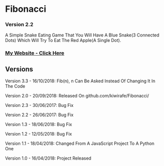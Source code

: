 # Fibonacci
### Version 2.2
A Simple Snake Eating Game That You Will Have A Blue Snake(3 Connected Dots) Which Will Try To Eat The Red Apple(A Single Dot).

### [My Website - Click Here](https://gnn.liangyang.me/)

## Versions
Version 3.3 - 16/10/2018: Fib(n), n Can Be Asked Instead Of Changing It In The Code

Version 2.0 - 20/09/2018: Released On github.com/kiwirafe/Fibonacci/

Version 2.3 - 30/06/2017: Bug Fix

Version 2.2 - 26/06/2017: Bug Fix

Version 1.3 - 18/06/2018: Bug Fix

Version 1.2 - 12/05/2018: Bug Fix

Version 1.1 - 18/04/2018: Changed From A JavaScript Project To A Python One

Version 1.0 - 16/04/2018: Project Released
